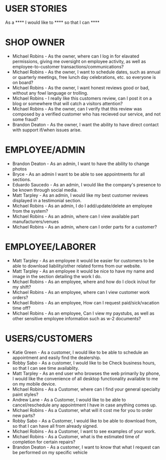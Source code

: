 USER STORIES
==========================
As a \*\*\*\* I would like to \*\*\*\* so that I can \*\*\*\*

SHOP OWNER
============
- Michael Robins - As the owner, where can I log in for elavated permissions, giving me oversight on employee activity, as well as employee-to-customer transactions/communications?
- Michael Robins - As the owner, I want to schedule dates, such as annual or quarterly meetings, free lunch day celebrations, etc. so everyone is on board?
- Michael Robins - As the owner, I want honest reviews good or bad, without any fowl language or trolling.
- Michael Robins - I really like this customers review, can I post it on a blog or somewhere that will catch a visitors attention?
- Michael Robins - As the owner, can I verify that this review was composed by a verified customer who has recieved our service, and not some fraud?
- Brandon Deaton - As the owner, I want the ability to have direct contact with support if/when issues arise.

EMPLOYEE/ADMIN
==========================
- Brandon Deaton - As an admin, I want to have the ability to change photos
- Bryce - As an admin I want to be able to see appointments for all sections.
- Eduardo Saucedo - As an admin, I would like the company's presence to be known through social media.
- Matt Tarpley - As an admin, I would like my best customer reviews displayed in a testimonial section.
- Michael Robins - As an admin, I do I add/update/delete an employee from the system?
- Michael Robins - As an admin, where can I view available part manufacturers/venues
- Michael Robins - As an admin, where can I order parts for a customer?
  
EMPLOYEE/LABORER
==========================
- Matt Tarpley - As an employee it would be easier for customers to be able to download liability/other related forms from our website.
- Matt Tarpley - As an employee it would be nice to have my name and image in the section detailing the work I do.
- Michael Robins - As an employee, where and how do I clock in/out for my shift?
- Michael Robins - As an employee, where can I view customer work orders?
- Michael Robins - As an employee, How can I request paid/sick/vacation time off?
- Michael Robins - As an employee, Can I view my paystubs, as well as other sensitive employee information such as w-2 documents?

  
USERS/CUSTOMERS
=========================
- Katie Green - As a customer, I would like to be able to schedule an appointment and easily find the dealership.
- Robby Sabo - As a customer, I would like to be Check business hours, so that I can see time availablity.
- Matt Tarpley - As an end user who browses the web primarily by phone, I would like the convenience of all desktop functionality available to me on my mobile device.
- Michael Robins - As a Customer, where can I find your general specialty paint styles?
- Andrew Lane  - As a Customer, I would like to be able to cancel/reschedule any appointment I have in case anything comes up.
- Michael Robins - As a Customer, what will it cost me for you to order new parts?
- Robby Sabo - As a Customer, I would like to be able to download from, so that I can have all from already signed.
- Michael Robins - As a Customer, I want to see examples of your work.
- Michael Robins - As a Customer, what is the estimated time of completion for certain repairs?
- Brandon Deaton - As a customer, I want to know that what I request can be performed on my specific vehicle
